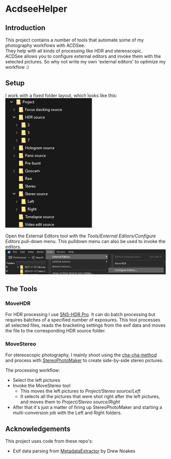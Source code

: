 # AcdseeHelper

## Introduction
This project contains a number of tools that automate some of my photography workflows with ACDSee.  
They help with all kinds of processing like HDR and stereoscopic.  
ACDSee allows you to configure external editors and invoke them with the selected pictures.
So why not write my own 'external editors' to optimize my workflow :)

## Setup
I work with a fixed folder layout, which looks like this:  
![Folder layout.jpg](Docs/Folder%20layout.jpg)

Open the External Editors tool with the _Tools/External Editors/Configure Editors_ pull-down menu.
This pulldown menu can also be used to invoke the editors.
![External editors.jpg](Docs/External%20editors.jpg)
## The Tools

### MoveHDR
For HDR processing I use [SNS-HDR Pro](https://www.sns-hdr.com). It can do batch processing but requires batches of a specified number of exposures.
This tool processes all selected files, reads the bracketing settings from the exif data and moves the file to the corresponding HDR source folder.

### MoveStereo
For stereoscopic photography, I mainly shoot using the [cha-cha method](https://jrsdesign.net/stereo-photography/) and process with [StereoPhotoMaker](https://stereo.jpn.org/eng/stphmkr/) to create side-by-side stereo pictures.

The processing workflow:
- Select the left pictures
- Invoke the MoveStereo tool
  - This moves the left pictures to _Project/Stereo source/Left_
  - It selects all the pictures that were shot right after the left pictures, and moves them to _Project/Stereo source/Right_
- After that it's just a matter of firing up StereoPhotoMaker and starting a multi-conversion job with the Left and Right folders.

## Acknowledgements
This project uses code from these repo's:
- Exif data parsing from [MetadataExtractor](https://github.com/drewnoakes/metadata-extractor-dotnet) by Drew Noakes
